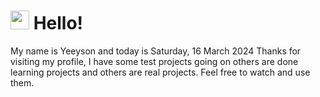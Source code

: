  <h1>
    <img src="https://emojis.slackmojis.com/emojis/images/1643510097/45343/hi.gif?1643510097" width="30"/> 
    Hello!
 </h1>
 <p>
    My name is Yeeyson and today is Saturday, 16 March 2024
    Thanks for visiting my profile, I have some test projects going on others are done learning projects and others are real projects.
    Feel free to watch and use them.
 </p>
